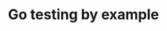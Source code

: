 ---
type: 'link'
title: 'Go testing by example'
tldr: ''
pubDate: 'Dec 5 2023'
tags: ['go', 'testing']
url: 'https://research.swtch.com/testing'
---